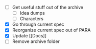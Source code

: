 - [ ] Get useful stuff out of the archive
	- [ ] Idea dumps
	- [ ] Characters
- [x] Go through current spec
- [x] Reorganize current spec out of PARA
- [x] Update [[Docs]]
- [ ] Remove archive folder